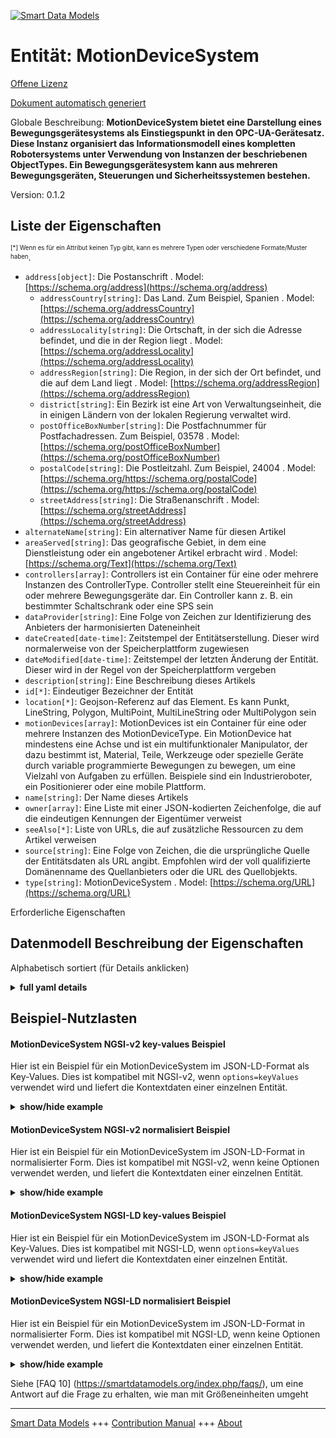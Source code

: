 <!-- 10-Header -->    
[![Smart Data Models](https://smartdatamodels.org/wp-content/uploads/2022/01/SmartDataModels_logo.png "Logo")](https://smartdatamodels.org)    
Entität: MotionDeviceSystem    
===========================<!-- /10-Header -->    
<!-- 15-License -->    
[Offene Lizenz](https://github.com/smart-data-models//dataModel.OPCUA/blob/master/MotionDeviceSystem/LICENSE.md)    
[Dokument automatisch generiert](https://docs.google.com/presentation/d/e/2PACX-1vTs-Ng5dIAwkg91oTTUdt8ua7woBXhPnwavZ0FxgR8BsAI_Ek3C5q97Nd94HS8KhP-r_quD4H0fgyt3/pub?start=false&loop=false&delayms=3000#slide=id.gb715ace035_0_60)    
<!-- /15-License -->    
<!-- 20-Description -->    
Globale Beschreibung: **MotionDeviceSystem bietet eine Darstellung eines Bewegungsgerätesystems als Einstiegspunkt in den OPC-UA-Gerätesatz. Diese Instanz organisiert das Informationsmodell eines kompletten Robotersystems unter Verwendung von Instanzen der beschriebenen ObjectTypes. Ein Bewegungsgerätesystem kann aus mehreren Bewegungsgeräten, Steuerungen und Sicherheitssystemen bestehen.**    
Version: 0.1.2    
<!-- /20-Description -->    
<!-- 30-PropertiesList -->    
## Liste der Eigenschaften    
<sup><sub>[*] Wenn es für ein Attribut keinen Typ gibt, kann es mehrere Typen oder verschiedene Formate/Muster haben</sub></sup>.    
- `address[object]`: Die Postanschrift  . Model: [https://schema.org/address](https://schema.org/address)	- `addressCountry[string]`: Das Land. Zum Beispiel, Spanien  . Model: [https://schema.org/addressCountry](https://schema.org/addressCountry)    
	- `addressLocality[string]`: Die Ortschaft, in der sich die Adresse befindet, und die in der Region liegt  . Model: [https://schema.org/addressLocality](https://schema.org/addressLocality)    
	- `addressRegion[string]`: Die Region, in der sich der Ort befindet, und die auf dem Land liegt  . Model: [https://schema.org/addressRegion](https://schema.org/addressRegion)    
	- `district[string]`: Ein Bezirk ist eine Art von Verwaltungseinheit, die in einigen Ländern von der lokalen Regierung verwaltet wird.      
	- `postOfficeBoxNumber[string]`: Die Postfachnummer für Postfachadressen. Zum Beispiel, 03578  . Model: [https://schema.org/postOfficeBoxNumber](https://schema.org/postOfficeBoxNumber)    
	- `postalCode[string]`: Die Postleitzahl. Zum Beispiel, 24004  . Model: [https://schema.org/https://schema.org/postalCode](https://schema.org/https://schema.org/postalCode)    
	- `streetAddress[string]`: Die Straßenanschrift  . Model: [https://schema.org/streetAddress](https://schema.org/streetAddress)    
- `alternateName[string]`: Ein alternativer Name für diesen Artikel  - `areaServed[string]`: Das geografische Gebiet, in dem eine Dienstleistung oder ein angebotener Artikel erbracht wird  . Model: [https://schema.org/Text](https://schema.org/Text)- `controllers[array]`:  Controllers ist ein Container für eine oder mehrere Instanzen des ControllerType. Controller stellt eine Steuereinheit für ein oder mehrere Bewegungsgeräte dar. Ein Controller kann z. B. ein bestimmter Schaltschrank oder eine SPS sein  - `dataProvider[string]`: Eine Folge von Zeichen zur Identifizierung des Anbieters der harmonisierten Dateneinheit  - `dateCreated[date-time]`: Zeitstempel der Entitätserstellung. Dieser wird normalerweise von der Speicherplattform zugewiesen  - `dateModified[date-time]`: Zeitstempel der letzten Änderung der Entität. Dieser wird in der Regel von der Speicherplattform vergeben  - `description[string]`: Eine Beschreibung dieses Artikels  - `id[*]`: Eindeutiger Bezeichner der Entität  - `location[*]`: Geojson-Referenz auf das Element. Es kann Punkt, LineString, Polygon, MultiPoint, MultiLineString oder MultiPolygon sein  - `motionDevices[array]`: MotionDevices ist ein Container für eine oder mehrere Instanzen des MotionDeviceType. Ein MotionDevice hat mindestens eine Achse und ist ein multifunktionaler Manipulator, der dazu bestimmt ist, Material, Teile, Werkzeuge oder spezielle Geräte durch variable programmierte Bewegungen zu bewegen, um eine Vielzahl von Aufgaben zu erfüllen. Beispiele sind ein Industrieroboter, ein Positionierer oder eine mobile Plattform.  - `name[string]`: Der Name dieses Artikels  - `owner[array]`: Eine Liste mit einer JSON-kodierten Zeichenfolge, die auf die eindeutigen Kennungen der Eigentümer verweist  - `seeAlso[*]`: Liste von URLs, die auf zusätzliche Ressourcen zu dem Artikel verweisen  - `source[string]`: Eine Folge von Zeichen, die die ursprüngliche Quelle der Entitätsdaten als URL angibt. Empfohlen wird der voll qualifizierte Domänenname des Quellanbieters oder die URL des Quellobjekts.  - `type[string]`: MotionDeviceSystem  . Model: [https://schema.org/URL](https://schema.org/URL)<!-- /30-PropertiesList -->    
<!-- 35-RequiredProperties -->    
Erforderliche Eigenschaften    
<!-- /35-RequiredProperties -->    
<!-- 40-RequiredProperties -->    
<!-- /40-RequiredProperties -->    
<!-- 50-DataModelHeader -->    
## Datenmodell Beschreibung der Eigenschaften    
Alphabetisch sortiert (für Details anklicken)    
<!-- /50-DataModelHeader -->    
<!-- 60-ModelYaml -->    
<details><summary><strong>full yaml details</strong></summary>      
```yaml    
MotionDeviceSystem:      
  description: 'MotionDeviceSystem provides a representation of a motion device system as an entry point to the OPC UA device set. This instance organises the information model of a complete robotics system using instances of the described ObjectTypes. A motion device system may consist of multiple motion devices, controllers and safety systems.'      
  properties:      
    address:      
      description: The mailing address      
      properties:      
        addressCountry:      
          description: 'The country. For example, Spain'      
          type: string      
          x-ngsi:      
            model: https://schema.org/addressCountry      
            type: Property      
        addressLocality:      
          description: 'The locality in which the street address is, and which is in the region'      
          type: string      
          x-ngsi:      
            model: https://schema.org/addressLocality      
            type: Property      
        addressRegion:      
          description: 'The region in which the locality is, and which is in the country'      
          type: string      
          x-ngsi:      
            model: https://schema.org/addressRegion      
            type: Property      
        district:      
          description: 'A district is a type of administrative division that, in some countries, is managed by the local government'      
          type: string      
          x-ngsi:      
            type: Property      
        postOfficeBoxNumber:      
          description: 'The post office box number for PO box addresses. For example, 03578'      
          type: string      
          x-ngsi:      
            model: https://schema.org/postOfficeBoxNumber      
            type: Property      
        postalCode:      
          description: 'The postal code. For example, 24004'      
          type: string      
          x-ngsi:      
            model: https://schema.org/https://schema.org/postalCode      
            type: Property      
        streetAddress:      
          description: The street address      
          type: string      
          x-ngsi:      
            model: https://schema.org/streetAddress      
            type: Property      
        streetNr:      
          description: Number identifying a specific property on a public street      
          type: string      
          x-ngsi:      
            type: Property      
      type: object      
      x-ngsi:      
        model: https://schema.org/address      
        type: Property      
    alternateName:      
      description: An alternative name for this item      
      type: string      
      x-ngsi:      
        type: Property      
    areaServed:      
      description: The geographic area where a service or offered item is provided      
      type: string      
      x-ngsi:      
        model: https://schema.org/Text      
        type: Property      
    controllers:      
      description: ' Controllers is a container for one or more instances of the ControllerType. Controller represents a controlling unit of one or more motion devices. A controller can be e.g. a specific control cabinet or a PLC'      
      items:      
        description: A Controller      
        properties:      
          browseName:      
            description: Controller BrowseName      
            type: string      
            x-ngsi:      
              model: https://schema.org/Text      
              type: Property      
          components:      
            description: 'Components is a container for one or more instances of subtypes of ComponentType defined in OPC UA DI. The listed components are installed in the motion device system, e.g. a processing-unit, a power-supply, an IO-board or a drive, and have an electrical interface to the controller'      
            items:      
              description: A component      
              properties:      
                browseName:      
                  description: Component BrowseName      
                  type: string      
                  x-ngsi:      
                    model: https://schema.org/Text      
                    type: Property      
              type: object      
            type: array      
            x-ngsi:      
              type: Property      
          manufacturer:      
            description: The name of the company that manufactured the device      
            type: string      
            x-ngsi:      
              model: https://schema.org/Text      
              type: Property      
          model:      
            description: The name of the product      
            type: string      
            x-ngsi:      
              model: https://schema.org/Text      
              type: Property      
          parameterSet:      
            description: Provides a set of parameters      
            properties:      
              cabinetFanSpeed:      
                description: The speed of the cabinet fan      
                type: number      
                x-ngsi:      
                  model: https://schema.org/Number      
                  type: Property      
              cpuFanSpeed:      
                description: The speed of the CPU fan      
                type: number      
                x-ngsi:      
                  model: https://schema.org/Number      
                  type: Property      
              inputVoltage:      
                description: The input voltage of the controller which can be a configured value. To distinguish between an AC or DC supply the optional property Definition of the base type DataItemType shall be used      
                type: number      
                x-ngsi:      
                  model: https://schema.org/Number      
                  type: Property      
              startUpTime:      
                description: The date and time of the last start-up of the controller      
                format: date-time      
                x-ngsi:      
                  model: https://schema.org/DateTime      
                  type: Property      
              temperature:      
                description: The controller temperature given by a temperature sensor inside of the controller      
                type: number      
                x-ngsi:      
                  model: https://schema.org/Number      
                  type: Property      
              totalEnergyConsumption:      
                description: The total accumulated energy consumed by the motion devices related with this controller instance      
                type: number      
                x-ngsi:      
                  model: https://schema.org/Number      
                  type: Property      
              totalPowerOnTime:      
                description: The total accumulated time the controller was powered on      
                type: string      
                x-ngsi:      
                  model: https://schema.org/Text      
                  type: Property      
              upsState:      
                description: The vendor specific status of an integrated uninterruptible power supply or accumulator system      
                type: string      
                x-ngsi:      
                  model: https://schema.org/Text      
                  type: Property      
            type: object      
            x-ngsi:      
              type: Property      
          productCode:      
            description: A unique combination of numbers and letters used to identify the product. It may be the order information displayed on type shields or in ERP systems      
            type: string      
            x-ngsi:      
              model: https://schema.org/Text      
              type: Property      
          serialNumber:      
            description: A unique production number assigned by the manufacturer of the device. This is often stamped on the outside of the device and may be used for traceability and warranty purposes      
            type: string      
            x-ngsi:      
              model: https://schema.org/Text      
              type: Property      
          software:      
            description: Software is a container for one or more instances of SoftwareType defined in OPC UA DI. Each controller has at least one software installed that is a runtime software or firmware of the controller. NOTE This type of program is usually generated before installation and can only be modified thereafter by the manufacturer      
            items:      
              description: A software      
              properties:      
                browseName:      
                  description: Software BrowseName      
                  type: string      
                  x-ngsi:      
                    model: https://schema.org/Text      
                    type: Property      
              type: object      
            type: array      
            x-ngsi:      
              type: Property      
          taskControls:      
            description: TaskControls is a container for one or more instances of TaskControlType. The task control describes an execution engine that loads and runs task programs. One task runs one task program at the time. The system should instantiate the maximum allowed number of task controls      
            items:      
              description: A TaskControl      
              properties:      
                browseName:      
                  description: TaskControl BrowseName      
                  type: string      
                  x-ngsi:      
                    model: https://schema.org/Text      
                    type: Property      
                componentName:      
                  description: The name of the component      
                  type: string      
                  x-ngsi:      
                    model: https://schema.org/Text      
                    type: Property      
                parameterSet:      
                  description: Provides a set of parameters      
                  properties:      
                    executionMode:      
                      description: How the task control executes the task program      
                      type: number      
                      x-ngsi:      
                        model: https://schema.org/Number      
                        type: Property      
                    taskProgramLoaded:      
                      description: 'TRUE if a task program is loaded in the task control, FALSE otherwise'      
                      type: boolean      
                      x-ngsi:      
                        model: https://schema.org/Boolean      
                        type: Property      
                    taskProgramName:      
                      description: A customer given identifier for the task program      
                      type: string      
                      x-ngsi:      
                        model: https://schema.org/Text      
                        type: Property      
                  type: object      
                  x-ngsi:      
                    type: Property      
              type: object      
            type: array      
            x-ngsi:      
              type: Property      
        type: object      
      type: array      
      x-ngsi:      
        type: Property      
    dataProvider:      
      description: A sequence of characters identifying the provider of the harmonised data entity      
      type: string      
      x-ngsi:      
        type: Property      
    dateCreated:      
      description: Entity creation timestamp. This will usually be allocated by the storage platform      
      format: date-time      
      type: string      
      x-ngsi:      
        type: Property      
    dateModified:      
      description: Timestamp of the last modification of the entity. This will usually be allocated by the storage platform      
      format: date-time      
      type: string      
      x-ngsi:      
        type: Property      
    description:      
      description: A description of this item      
      type: string      
      x-ngsi:      
        type: Property      
    id:      
      anyOf:      
        - description: Identifier format of any NGSI entity      
          maxLength: 256      
          minLength: 1      
          pattern: ^[\w\-\.\{\}\$\+\*\[\]`|~^@!,:\\]+$      
          type: string      
          x-ngsi:      
            type: Property      
        - description: Identifier format of any NGSI entity      
          format: uri      
          type: string      
          x-ngsi:      
            type: Property      
      description: Unique identifier of the entity      
      x-ngsi:      
        type: Property      
    location:      
      description: 'Geojson reference to the item. It can be Point, LineString, Polygon, MultiPoint, MultiLineString or MultiPolygon'      
      oneOf:      
        - description: Geojson reference to the item. Point      
          properties:      
            bbox:      
              items:      
                type: number      
              minItems: 4      
              type: array      
            coordinates:      
              items:      
                type: number      
              minItems: 2      
              type: array      
            type:      
              enum:      
                - Point      
              type: string      
          required:      
            - type      
            - coordinates      
          title: GeoJSON Point      
          type: object      
          x-ngsi:      
            type: GeoProperty      
        - description: Geojson reference to the item. LineString      
          properties:      
            bbox:      
              items:      
                type: number      
              minItems: 4      
              type: array      
            coordinates:      
              items:      
                items:      
                  type: number      
                minItems: 2      
                type: array      
              minItems: 2      
              type: array      
            type:      
              enum:      
                - LineString      
              type: string      
          required:      
            - type      
            - coordinates      
          title: GeoJSON LineString      
          type: object      
          x-ngsi:      
            type: GeoProperty      
        - description: Geojson reference to the item. Polygon      
          properties:      
            bbox:      
              items:      
                type: number      
              minItems: 4      
              type: array      
            coordinates:      
              items:      
                items:      
                  items:      
                    type: number      
                  minItems: 2      
                  type: array      
                minItems: 4      
                type: array      
              type: array      
            type:      
              enum:      
                - Polygon      
              type: string      
          required:      
            - type      
            - coordinates      
          title: GeoJSON Polygon      
          type: object      
          x-ngsi:      
            type: GeoProperty      
        - description: Geojson reference to the item. MultiPoint      
          properties:      
            bbox:      
              items:      
                type: number      
              minItems: 4      
              type: array      
            coordinates:      
              items:      
                items:      
                  type: number      
                minItems: 2      
                type: array      
              type: array      
            type:      
              enum:      
                - MultiPoint      
              type: string      
          required:      
            - type      
            - coordinates      
          title: GeoJSON MultiPoint      
          type: object      
          x-ngsi:      
            type: GeoProperty      
        - description: Geojson reference to the item. MultiLineString      
          properties:      
            bbox:      
              items:      
                type: number      
              minItems: 4      
              type: array      
            coordinates:      
              items:      
                items:      
                  items:      
                    type: number      
                  minItems: 2      
                  type: array      
                minItems: 2      
                type: array      
              type: array      
            type:      
              enum:      
                - MultiLineString      
              type: string      
          required:      
            - type      
            - coordinates      
          title: GeoJSON MultiLineString      
          type: object      
          x-ngsi:      
            type: GeoProperty      
        - description: Geojson reference to the item. MultiLineString      
          properties:      
            bbox:      
              items:      
                type: number      
              minItems: 4      
              type: array      
            coordinates:      
              items:      
                items:      
                  items:      
                    items:      
                      type: number      
                    minItems: 2      
                    type: array      
                  minItems: 4      
                  type: array      
                type: array      
              type: array      
            type:      
              enum:      
                - MultiPolygon      
              type: string      
          required:      
            - type      
            - coordinates      
          title: GeoJSON MultiPolygon      
          type: object      
          x-ngsi:      
            type: GeoProperty      
      x-ngsi:      
        type: GeoProperty      
    motionDevices:      
      description: 'MotionDevices is a container for one or more instances of the MotionDeviceType. A motion device has as least one axis and is a multifunctional manipulator designed to move material, parts, tools or specialized devices through variable programmed motions for the performance of a variety of tasks. Examples are an industrial robot, positioner or mobile platform'      
      items:      
        description: A MotionDevice      
        properties:      
          additionalComponents:      
            description: 'AdditionalComponents is a container for one or more instances of subtypes of ComponentType defined in OPC UA DI. The listed components are installed at the motion device, e.g. an IO-board'      
            items:      
              description: An additional component      
              properties:      
                browseName:      
                  description: AdditionalComponent BrowseName      
                  type: string      
                  x-ngsi:      
                    model: https://schema.org/Text      
                    type: Property      
              type: object      
            type: array      
            x-ngsi:      
              type: Property      
          axes:      
            description: Axes is a container for one or more instances of the AxisType      
            items:      
              description: An axis      
              properties:      
                browseName:      
                  description: Axis BrowseName      
                  type: string      
                  x-ngsi:      
                    model: https://schema.org/Text      
                    type: Property      
                motionProfile:      
                  description: The kind of motion device defined by MotionDeviceCategoryEnumeration based on ISO 8373      
                  enum:      
                    - OTHER      
                    - ROTARY      
                    - ROTARY_ENDLESS      
                    - LINEAR      
                    - LINEAR_ENDLESS      
                  type: string      
                  x-ngsi:      
                    model: https://schema.org/Number      
                    type: Property      
                parameterSet:      
                  description: Provides a set of parameters      
                  properties:      
                    actualAcceleration:      
                      description: The axis acceleration      
                      type: number      
                      x-ngsi:      
                        model: https://schema.org/Number      
                        type: Property      
                    actualPosition:      
                      description: The current position of the axis      
                      type: number      
                      x-ngsi:      
                        model: https://schema.org/Number      
                        type: Property      
                    actualSpeed:      
                      description: The axis speed      
                      type: number      
                      x-ngsi:      
                        model: https://schema.org/Number      
                        type: Property      
                  type: object      
                  x-ngsi:      
                    type: Property      
              type: object      
            type: array      
            x-ngsi:      
              type: Property      
          browseName:      
            description: MotionDevice BrowseName      
            type: string      
            x-ngsi:      
              model: https://schema.org/Text      
              type: Property      
          manufacturer:      
            description: The name of the company that manufactured the device      
            type: string      
            x-ngsi:      
              model: https://schema.org/Text      
              type: Property      
          model:      
            description: The name of the product      
            type: string      
            x-ngsi:      
              model: https://schema.org/Text      
              type: Property      
          motionDeviceCategory:      
            description: The kind of motion device defined by MotionDeviceCategoryEnumeration based on ISO 8373      
            enum:      
              - OTHER      
              - ARTICULATED_ROBOT      
              - SCARA_ROBOT      
              - CARTESIAN_ROBOT      
              - SPHERICAL_ROBOT      
              - PARALLEL_ROBOT      
              - CYLINDRICAL_ROBOT      
            type: string      
            x-ngsi:      
              model: https://schema.org/Number      
              type: Property      
          parameterSet:      
            description: Provides a set of parameters      
            properties:      
              inControl:      
                description: 'The information if the actuators (in most cases a motor) of the motion device are powered up and in control: ''true'''      
                type: boolean      
                x-ngsi:      
                  model: https://schema.org/Boolean      
                  type: Property      
              onPath:      
                description: 'True if the motion device is on or near enough the planned program path such that program execution can continue. If the MotionDevice deviates too much from this path in case of errors or an emergency stop, this value becomes false. If OnPath is false, the motion device needs repositioning to continue program execution'      
                type: boolean      
                x-ngsi:      
                  model: https://schema.org/Boolean      
                  type: Property      
              speedOverride:      
                description: The current speed setting in percent of programmed speed (0 - 100%)      
                type: number      
                x-ngsi:      
                  model: https://schema.org/Number      
                  type: Property      
            type: object      
            x-ngsi:      
              type: Property      
          powerTrains:      
            description: PowerTrains is a container for one or more instances of the PowerTrainType      
            items:      
              description: A powerTrain      
              properties:      
                browseName:      
                  description: PowerTrain BrowseName      
                  type: string      
                  x-ngsi:      
                    model: https://schema.org/Text      
                    type: Property      
                gears:      
                  description: Gears is a container for one or more instances of the GearType      
                  items:      
                    description: A gear      
                    properties:      
                      browseName:      
                        description: Gear BrowseName      
                        type: string      
                        x-ngsi:      
                          model: https://schema.org/Text      
                          type: Property      
                      gearRatio:      
                        description: The transmission ratio of the gear expressed as a fraction as input velocity (motor side) by output velocity (load side)      
                        type: number      
                        x-ngsi:      
                          model: https://schema.org/Number      
                          type: Property      
                      manufacturer:      
                        description: The name of the company that manufactured the device      
                        type: string      
                        x-ngsi:      
                          model: https://schema.org/Text      
                          type: Property      
                      model:      
                        description: The name of the product      
                        type: string      
                        x-ngsi:      
                          model: https://schema.org/Text      
                          type: Property      
                      pitch:      
                        description: The distance covered in millimeters (mm) for linear motion per one revolution of the output side of the driving unit. Pitch is used in combination with GearRatio to describe the overall transmission from input to output of the gear      
                        type: number      
                        x-ngsi:      
                          model: https://schema.org/Number      
                          type: Property      
                      productCode:      
                        description: A unique combination of numbers and letters used to identify the product. It may be the order information displayed on type shields or in ERP systems      
                        type: string      
                        x-ngsi:      
                          model: https://schema.org/Text      
                          type: Property      
                      serialNumber:      
                        description: A unique production number assigned by the manufacturer of the device. This is often stamped on the outside of the device and may be used for traceability and warranty purposes      
                        type: string      
                        x-ngsi:      
                          model: https://schema.org/Text      
                          type: Property      
                    type: object      
                  type: array      
                  x-ngsi:      
                    type: Property      
                motors:      
                  description: Motors is a container for one or more instances of the MotorType      
                  items:      
                    description: A motor      
                    properties:      
                      browseName:      
                        description: Motor BrowseName      
                        type: string      
                        x-ngsi:      
                          model: https://schema.org/Text      
                          type: Property      
                      manufacturer:      
                        description: The name of the company that manufactured the device      
                        type: string      
                        x-ngsi:      
                          model: https://schema.org/Text      
                          type: Property      
                      model:      
                        description: The name of the product      
                        type: string      
                        x-ngsi:      
                          model: https://schema.org/Text      
                          type: Property      
                      parameterSet:      
                        description: Provides a set of parameters      
                        properties:      
                          brakeReleased:      
                            description: TRUE the motor is free to run. FALSE means that the motor shaft is locked by the brake      
                            type: boolean      
                            x-ngsi:      
                              model: https://schema.org/Boolean      
                              type: Property      
                          effectiveLoadRate:      
                            description: A percentage of maximum continuous load      
                            type: number      
                            x-ngsi:      
                              model: https://schema.org/Number      
                              type: Property      
                          motorTemperature:      
                            description: The temperature of the motor      
                            type: number      
                            x-ngsi:      
                              model: https://schema.org/Number      
                              type: Property      
                        type: object      
                        x-ngsi:      
                          type: Property      
                      productCode:      
                        description: A unique combination of numbers and letters used to identify the product. It may be the order information displayed on type shields or in ERP systems      
                        type: string      
                        x-ngsi:      
                          model: https://schema.org/Text      
                          type: Property      
                      serialNumber:      
                        description: A unique production number assigned by the manufacturer of the device. This is often stamped on the outside of the device and may be used for traceability and warranty purposes      
                        type: string      
                        x-ngsi:      
                          model: https://schema.org/Text      
                          type: Property      
                    type: object      
                  type: array      
                  x-ngsi:      
                    type: Property      
              type: object      
            productCode:      
              description: 'Property. Model:''https://schema.org/Text''. A unique combination of numbers and letters used to identify the product. It may be the order information displayed on type shields or in ERP systems.'      
              type: string      
            serialNumber:      
              description: 'Property. Model:''https://schema.org/Text''. A unique production number assigned by the manufacturer of the device. This is often stamped on the outside of the device and may be used for traceability and warranty purposes.'      
              type: string      
            type: array      
            x-ngsi:      
              type: Property      
        safetyStates:      
          description: SafetyStates is a container for one or more instances of the SafetyStatesType      
          items:      
            description: A powerTrain      
            properties:      
              browseName:      
                description: SafetyState BrowseName      
                type: string      
                x-ngsi:      
                  model: https://schema.org/Text      
                  type: Property      
              componentName:      
                description: The name of the component      
                type: string      
                x-ngsi:      
                  model: https://schema.org/Text      
                  type: Property      
              emergencyStopFunctions:      
                description: EmergencyStopFunctions is a container for one or more instances of the EmergencyStopFunctionType. The number and names of emergency stop functions is vendor specific      
                items:      
                  description: A emergencyStopFunction      
                  properties:      
                    active:      
                      description: 'TRUE if this particular emergency stop function is active, e.g. that the emergency stop button is pressed, FALSE otherwise'      
                      type: boolean      
                      x-ngsi:      
                        model: https://schema.org/Boolean      
                        type: Property      
                    browseName:      
                      description: EmergencyStopFunction BrowseName      
                      type: string      
                      x-ngsi:      
                        model: https://schema.org/Text      
                        type: Property      
                    name:      
                      description: Manufacturer-specific protective stop function identifier within the safety system      
                      type: string      
                      x-ngsi:      
                        model: https://schema.org/Text      
                        type: Property      
                  type: object      
                type: array      
                x-ngsi:      
                  type: Property      
              parameterSet:      
                description: Provides a set of parameters      
                properties:      
                  EmergencyStop:      
                    description: 'TRUE if one or more of the emergency stop functions in the robot system are active, FALSE otherwise. If the EmergencyStopFunctions object is provided, then the value of this variable is TRUE if one or more of the listed emergency stop functions are active'      
                    type: boolean      
                    x-ngsi:      
                      model: https://schema.org/Boolean      
                      type: Property      
                  operationalMode:      
                    description: 'The current operational mode. Allowed values are described in OperationalModeEnumeration, see ISO 10218-1:2011'      
                    enum:      
                      - OTHER      
                      - MANUAL_REDUCED_SPEED      
                      - MANUAL_HIGH_SPEED      
                      - AUTOMATIC      
                      - AUTOMATIC_EXTERNAL      
                    type: number      
                    x-ngsi:      
                      model: https://schema.org/Number      
                      type: Property      
                  protectiveStop:      
                    description: 'TRUE if one or more of the enabled protective stop functions in the system are active, FALSE otherwise. If the ProtectiveStopFunctions object is provided, then the value of this variable is TRUE if one or more of the listed protective stop functions are enabled and active'      
                    type: boolean      
                    x-ngsi:      
                      model: https://schema.org/Boolean      
                      type: Property      
                type: object      
                x-ngsi:      
                  type: Property      
              protectiveStopFunctions:      
                description: ProtectiveStopFunctions is a container for one or more instances of the ProtectiveStopFunctionType. The number and names of protective stop functions is vendor specific      
                items:      
                  description: A protectiveStopFunction      
                  properties:      
                    active:      
                      description: 'TRUE if this particular protective stop function is active, e.g. that a stop is initiated, FALSE otherwise. If Enabled is FALSE then Active shall be FALSE'      
                      type: boolean      
                      x-ngsi:      
                        model: https://schema.org/Boolean      
                        type: Property      
                    browseName:      
                      description: ProtectiveStopFunction BrowseName      
                      type: string      
                      x-ngsi:      
                        model: https://schema.org/Text      
                        type: Property      
                    enabled:      
                      description: 'TRUE if this protective stop function is currently supervising the system, FALSE otherwise. A protective stop function may or may not be enabled at all times, e.g. the protective stop function of the safety doors are typically enabled in automatic operational mode and disabled in manual mode. On the other hand for example, the protective stop function of the teach pendant enabling device is enabled in manual modes and disabled in automatic modes'      
                      type: boolean      
                      x-ngsi:      
                        model: https://schema.org/Boolean      
                        type: Property      
                    name:      
                      description: Manufacturer-specific protective stop function identifier within the safety system      
                      type: string      
                      x-ngsi:      
                        model: https://schema.org/Text      
                        type: Property      
                  type: object      
                type: array      
                x-ngsi:      
                  type: Property      
            type: object      
          type: array      
          x-ngsi:      
            type: Property      
        type: object      
      type: array      
      x-ngsi:      
        type: Property      
    name:      
      description: The name of this item      
      type: string      
      x-ngsi:      
        type: Property      
    owner:      
      description: A List containing a JSON encoded sequence of characters referencing the unique Ids of the owner(s)      
      items:      
        anyOf:      
          - description: Identifier format of any NGSI entity      
            maxLength: 256      
            minLength: 1      
            pattern: ^[\w\-\.\{\}\$\+\*\[\]`|~^@!,:\\]+$      
            type: string      
            x-ngsi:      
              type: Property      
          - description: Identifier format of any NGSI entity      
            format: uri      
            type: string      
            x-ngsi:      
              type: Property      
        description: Unique identifier of the entity      
        x-ngsi:      
          type: Property      
      type: array      
      x-ngsi:      
        type: Property      
    seeAlso:      
      description: list of uri pointing to additional resources about the item      
      oneOf:      
        - items:      
            format: uri      
            type: string      
          minItems: 1      
          type: array      
        - format: uri      
          type: string      
      x-ngsi:      
        type: Property      
    source:      
      description: 'A sequence of characters giving the original source of the entity data as a URL. Recommended to be the fully qualified domain name of the source provider, or the URL to the source object'      
      type: string      
      x-ngsi:      
        type: Property      
    type:      
      description: MotionDeviceSystem      
      enum:      
        - MotionDeviceSystem      
      type: string      
      x-ngsi:      
        model: https://schema.org/URL      
        type: Property      
  required: []      
  type: object      
  x-derived-from: ""      
  x-disclaimer: 'Redistribution and use in source and binary forms, with or without modification, are permitted  provided that the license conditions are met. Copyleft (c) 2022 Contributors to Smart Data Models Program'      
  x-license-url: https://github.com/smart-data-models/dataModel.OPCUA/blob/master/MotionDeviceSystem/LICENSE.md      
  x-model-schema: https://smart-data-models.github.io/dataModel.MotionDeviceSystem/MotionDeviceSysten/schema.json      
  x-model-tags: ""      
  x-version: 0.1.2      
```    
</details>      
<!-- /60-ModelYaml -->    
<!-- 70-MiddleNotes -->    
<!-- /70-MiddleNotes -->    
<!-- 80-Examples -->    
## Beispiel-Nutzlasten    
#### MotionDeviceSystem NGSI-v2 key-values Beispiel    
Hier ist ein Beispiel für ein MotionDeviceSystem im JSON-LD-Format als Key-Values. Dies ist kompatibel mit NGSI-v2, wenn `options=keyValues` verwendet wird und liefert die Kontextdaten einer einzelnen Entität.    
<details><summary><strong>show/hide example</strong></summary>      
```json  
{  
  "id": "MotionDeviceSystem",  
  "type": "MotionDeviceSystem",  
  "controllers": [  
    {  
      "browseName": "Controller",  
      "components": [  
        {  
          "browseName": "Component"  
        }  
      ],  
      "manufacturer": "Engineering Ingegneria Informatica",  
      "model": "Model",  
      "parameterSet": {  
        "cpuFanSpeed": 1600.0,  
        "cabinetFanSpeed": 2000.5,  
        "inputVoltage": 2500.0,  
        "startUpTime": "2020-10-19T07:36:06.713Z",  
        "temperature": 50.0,  
        "totalEnergyConsumption": 170.1,  
        "totalPowerOnTime": "",  
        "upsState": "alive"  
      },  
      "productCode": "MP695ENG004",  
      "serialNumber": "ENG-004",  
      "software": [  
        {  
          "browseName": "Software"  
        }  
      ],  
      "taskControls": [  
        {  
          "browseName": "TaskControl",  
          "componentName": "TaskControl",  
          "parameterSet": {  
            "taskProgramName": "TaskProg",  
            "taskProgramLoaded": true,  
            "executionMode": 0  
          }  
        }  
      ]  
    }  
  ],  
  "motionDevices": [  
    {  
      "browseName": "MotionDevice",  
      "additionalComponents": [  
        {  
          "browseName": "AdditionalComponent"  
        }  
      ],  
      "axes": [  
        {  
          "browseName": "AxisX",  
          "motionProfile": "OTHER",  
          "parameterSet": {  
            "actualPosition": 1.0,  
            "actualSpeed": 2.5,  
            "actualAcceleration": 3.0  
          }  
        },  
        {  
          "browseName": "AxisY",  
          "motionProfile": "LINEAR",  
          "parameterSet": {  
            "actualPosition": 1.0,  
            "actualSpeed": 2.5,  
            "actualAcceleration": 3.0  
          }  
        }  
      ],  
      "manufacturer": "Engineering Ingegneria Informatica",  
      "model": "Model",  
      "motionDeviceCategory": "OTHER",  
      "powerTrains": [  
        {  
          "browseName": "PowerTrain",  
          "gears": [  
            {  
              "browseName": "Gear",  
              "gearRatio": 0.5,  
              "manufacturer": "Engineering Ingegneria Informatica",  
              "model": "Model",  
              "pitch": 1.0,  
              "productCode": "MP695ENG003",  
              "serialNumber": "ENG-003"  
            }  
          ],  
          "motors": [  
            {  
              "browseName": "Motor",  
              "manufacturer": "Engineering Ingegneria Informatica",  
              "model": "Model",  
              "parameterSet": {  
                "brakeReleased": true,  
                "effectiveLoadRate": 0,  
                "motorTemperature": 75  
              },  
              "productCode": "MP695ENG002",  
              "serialNumber": "ENG-002"  
            }  
          ]  
        }  
      ]  
    }  
  ],  
  "safetyStates": [  
    {  
      "browseName": "SafetyState",  
      "emergencyStopFunctions": [  
        {  
          "browseName": "EmergencyStopFunction",  
          "active": true,  
          "name": "emergencyStop"  
        }  
      ],  
      "parameterSet": {  
        "emergencyStop": true,  
        "operationalMode": "AUTOMATIC",  
        "protectiveStop": true  
      },  
      "protectiveStopFunctions": [  
        {  
          "browseName": "ProtectiveStopFunction",  
          "active": true,  
          "enabled": true,  
          "name": "protectiveStop"  
        }  
      ]  
    }  
  ]  
}  
```  
</details>    
#### MotionDeviceSystem NGSI-v2 normalisiert Beispiel    
Hier ist ein Beispiel für ein MotionDeviceSystem im JSON-LD-Format in normalisierter Form. Dies ist kompatibel mit NGSI-v2, wenn keine Optionen verwendet werden, und liefert die Kontextdaten einer einzelnen Entität.    
<details><summary><strong>show/hide example</strong></summary>      
```json  
{  
  "id": "MotionDeviceSystem",  
  "type": "MotionDeviceSystem",  
  "controllers": {  
    "type": "StructuredValue",  
    "value": [  
      {  
        "browseName": "Controller",  
        "components": [  
          {  
            "browseName": "Component"  
          }  
        ],  
        "manufacturer": "Engineering Ingegneria Informatica",  
        "model": "Model",  
        "parameterSet": {  
          "cpuFanSpeed": 1600.0,  
          "cabinetFanSpeed": 2000.5,  
          "inputVoltage": 2500.0,  
          "startUpTime": "2020-10-19T07:36:06.713Z",  
          "temperature": 50.0,  
          "totalEnergyConsumption": 170.1,  
          "totalPowerOnTime": "",  
          "upsState": "alive"  
        },  
        "productCode": "MP695ENG004",  
        "serialNumber": "ENG-004",  
        "software": [  
          {  
            "browseName": "Software"  
          }  
        ],  
        "taskControls": [  
          {  
            "browseName": "TaskControl",  
            "componentName": "TaskControl",  
            "parameterSet": {  
              "taskProgramName": "TaskProg",  
              "taskProgramLoaded": true,  
              "executionMode": 0  
            }  
          }  
        ]  
      }  
    ]  
  },  
  "motionDevices": {  
    "type": "StructuredValue",  
    "value": [  
      {  
        "browseName": "MotionDevice",  
        "additionalComponents": [  
          {  
            "browseName": "AdditionalComponent"  
          }  
        ],  
        "axes": [  
          {  
            "browseName": "AxisX",  
            "motionProfile": "OTHER",  
            "parameterSet": {  
              "actualPosition": 1.0,  
              "actualSpeed": 2.5,  
              "actualAcceleration": 3.0  
            }  
          },  
          {  
            "browseName": "AxisY",  
            "motionProfile": "LINEAR",  
            "parameterSet": {  
              "actualPosition": 1.5,  
              "actualSpeed": 2.0,  
              "actualAcceleration": 3.0  
            }  
          }  
        ],  
        "manufacturer": "Engineering Ingegneria Informatica",  
        "model": "Model",  
        "motionDeviceCategory": "OTHER",  
        "powerTrains": [  
          {  
            "browseName": "PowerTrain",  
            "gears": [  
              {  
                "browseName": "Gear",  
                "gearRatio": 0.5,  
                "manufacturer": "Engineering Ingegneria Informatica",  
                "model": "Model",  
                "pitch": 1.0,  
                "productCode": "MP695ENG003",  
                "serialNumber": "ENG-003"  
              }  
            ],  
            "motors": [  
              {  
                "browseName": "Motor",  
                "manufacturer": "Engineering Ingegneria Informatica",  
                "model": "Model",  
                "parameterSet": {  
                  "brakeReleased": true,  
                  "effectiveLoadRate": 0,  
                  "motorTemperature": 75  
                },  
                "productCode": "MP695ENG002",  
                "serialNumber": "ENG-002"  
              }  
            ]  
          }  
        ]  
      }  
    ]  
  },  
  "safetyStates": {  
    "type": "StructuredValue",  
    "value": [  
      {  
        "browseName": "SafetyState",  
        "emergencyStopFunctions": [  
          {  
            "browseName": "EmergencyStopFunction",  
            "active": true,  
            "name": "emergencyStop"  
          }  
        ],  
        "parameterSet": {  
          "emergencyStop": true,  
          "operationalMode": "AUTOMATIC",  
          "protectiveStop": true  
        },  
        "protectiveStopFunctions": [  
          {  
            "browseName": "ProtectiveStopFunction",  
            "active": true,  
            "enabled": true,  
            "name": "protectiveStop"  
          }  
        ]  
      }  
    ]  
  }  
}  
```  
</details>    
#### MotionDeviceSystem NGSI-LD key-values Beispiel    
Hier ist ein Beispiel für ein MotionDeviceSystem im JSON-LD-Format als Key-Values. Dies ist kompatibel mit NGSI-LD, wenn `options=keyValues` verwendet wird und liefert die Kontextdaten einer einzelnen Entität.    
<details><summary><strong>show/hide example</strong></summary>      
```json  
{  
  "id": "urn:ngsi-ld:MotionDeviceSystem:MotionDeviceSystem",  
  "type": "MotionDeviceSystem",  
  "controllers": [  
    {  
      "browseName": "uri:ngsi-ld:Controller",  
      "components": [  
        {  
          "browseName": "uri:ngsi-ld:Component"  
        }  
      ],  
      "manufacturer": "Engineering Ingegneria Informatica",  
      "model": "Model",  
      "parameterSet": {  
        "cpuFanSpeed": 1600.0,  
        "cabinetFanSpeed": 2000.5,  
        "inputVoltage": 2500.0,  
        "startUpTime": "2020-10-19T07:36:06.713Z",  
        "temperature": 50.0,  
        "totalEnergyConsumption": 170.1,  
        "totalPowerOnTime": "",  
        "upsState": "alive"  
      },  
      "productCode": "MP695ENG004",  
      "serialNumber": "ENG-004",  
      "software": [  
        {  
          "browseName": "uri:ngsi-ld:Software"  
        }  
      ],  
      "taskControls": [  
        {  
          "browseName": "uri:ngsi-ld:TaskControl",  
          "componentName": "TaskControl",  
          "parameterSet": {  
            "taskProgramName": "TaskProg",  
            "taskProgramLoaded": true,  
            "executionMode": 0  
          }  
        }  
      ]  
    }  
  ],  
  "motionDevices": [  
    {  
      "browseName": "uri:ngsi-ld:MotionDevice",  
      "additionalComponents": [  
        {  
          "browseName": "uri:ngsi-ld:AdditionalComponent"  
        }  
      ],  
      "axes": [  
        {  
          "browseName": "uri:ngsi-ld:AxisX",  
          "motionProfile": "OTHER",  
          "parameterSet": {  
            "actualPosition": 1.0,  
            "actualSpeed": 2.5,  
            "actualAcceleration": 3.0  
          }  
        },  
        {  
          "browseName": "uri:ngsi-ld:AxisY",  
          "motionProfile": "LINEAR",  
          "parameterSet": {  
            "actualPosition": 1.0,  
            "actualSpeed": 2.5,  
            "actualAcceleration": 3.0  
          }  
        }  
      ],  
      "manufacturer": "Engineering Ingegneria Informatica",  
      "model": "Model",  
      "motionDeviceCategory": "OTHER",  
      "powerTrains": [  
        {  
          "browseName": "uri:ngsi-ld:PowerTrain",  
          "gears": [  
            {  
              "browseName": "uri:ngsi-ld:Gear",  
              "gearRatio": 0.5,  
              "manufacturer": "Engineering Ingegneria Informatica",  
              "model": "Model",  
              "pitch": 1.0,  
              "productCode": "MP695ENG003",  
              "serialNumber": "ENG-003"  
            }  
          ],  
          "motors": [  
            {  
              "browseName": "uri:ngsi-ld:Motor",  
              "manufacturer": "Engineering Ingegneria Informatica",  
              "model": "Model",  
              "parameterSet": {  
                "brakeReleased": true,  
                "effectiveLoadRate": 0,  
                "motorTemperature": 75  
              },  
              "productCode": "MP695ENG002",  
              "serialNumber": "ENG-002"  
            }  
          ]  
        }  
      ]  
    }  
  ],  
  "safetyStates": [  
    {  
      "browseName": "uri:ngsi-ld:SafetyState",  
      "emergencyStopFunctions": [  
        {  
          "browseName": "uri:ngsi-ld:EmergencyStopFunction",  
          "active": true,  
          "name": "emergencyStop"  
        }  
      ],  
      "parameterSet": {  
        "emergencyStop": true,  
        "operationalMode": "AUTOMATIC",  
        "protectiveStop": true  
      },  
      "protectiveStopFunctions": [  
        {  
          "browseName": "uri:ngsi-ld:ProtectiveStopFunction",  
          "active": true,  
          "enabled": true,  
          "name": "protectiveStop"  
        }  
      ]  
    }  
  ],  
  "@context": [  
    "https://smart-data-models.github.io/data-models/context.jsonld",  
    "https://raw.githubusercontent.com/smart-data-models/dataModel.OPCUA/master/context.jsonld"  
  ]  
}  
```  
</details>    
#### MotionDeviceSystem NGSI-LD normalisiert Beispiel    
Hier ist ein Beispiel für ein MotionDeviceSystem im JSON-LD-Format in normalisierter Form. Dies ist kompatibel mit NGSI-LD, wenn keine Optionen verwendet werden, und liefert die Kontextdaten einer einzelnen Entität.    
<details><summary><strong>show/hide example</strong></summary>      
```json  
{  
    "id": "urn:ngsi-ld:MotionDeviceSystem",  
    "type": "MotionDeviceSystem",  
    "controllers": [  
        {  
            "browseName": {  
                "type": "Property",  
                "value": "uri:ngsi-ld:Controller"  
            },  
            "components": [  
                {  
                    "browseName": {  
                        "type": "Property",  
                        "value": "uri:ngsi-ld:Component"  
                    }  
                }  
            ],  
            "manufacturer": {  
                "type": "Property",  
                "value": "Engineering Ingegneria Informatica"  
            },  
            "model": {  
                "type": "Property",  
                "value": "Model"  
            },  
            "parameterSet": {  
                "type": "Property",  
                "value": {  
                    "cpuFanSpeed": 1600.0,  
                    "cabinetFanSpeed": 2000.5,  
                    "inputVoltage": 2500.0,  
                    "startUpTime": "2020-10-19T07:36:06.713Z",  
                    "temperature": 50.0,  
                    "totalEnergyConsumption": 170.1,  
                    "totalPowerOnTime": "",  
                    "upsState": "alive"  
                }  
            },  
            "productCode": {  
                "type": "Property",  
                "value": "MP695ENG004"  
            },  
            "serialNumber": {  
                "type": "Property",  
                "value": "ENG-004"  
            },  
            "software": [  
                {  
                    "browseName": {  
                        "type": "Property",  
                        "value": "uri:ngsi-ld:Software"  
                    }  
                }  
            ],  
            "taskControls": [  
                {  
                    "browseName": {  
                        "type": "Property",  
                        "value": "uri:ngsi-ld:TaskControl"  
                    },  
                    "componentName": {  
                        "type": "Property",  
                        "value": "TaskControl"  
                    },  
                    "parameterSet": {  
                        "type": "Property",  
                        "value": {  
                            "taskProgramName": "TaskProg",  
                            "taskProgramLoaded": true,  
                            "executionMode": 0  
                        }  
                    }  
                }  
            ]  
        }  
    ],  
    "motionDevices": [  
        {  
            "browseName": {  
                "type": "Property",  
                "value": "uri:ngsi-ld:MotionDevice"  
            },  
            "additionalComponents": [  
                {  
                    "browseName": {  
                        "type": "Property",  
                        "value": "uri:ngsi-ld:AdditionalComponent"  
                    }  
                }  
            ],  
            "axes": [  
                {  
                    "browseName": {  
                        "type": "Property",  
                        "value": "uri:ngsi-ld:AxisX"  
                    },  
                    "motionProfile": {  
                        "type": "Property",  
                        "value": "OTHER"  
                    },  
                    "parameterSet": {  
                        "type": "Property",  
                        "value": {  
                            "actualPosition": 1.0,  
                            "actualSpeed": 2.5,  
                            "actualAcceleration": 3.0  
                        }  
                    }  
                },  
                {  
                    "browseName": {  
                        "type": "Property",  
                        "value": "uri:ngsi-ld:AxisY"  
                    },  
                    "motionProfile": {  
                        "type": "Property",  
                        "value": "LINEAR"  
                    },  
                    "parameterSet": {  
                        "type": "Property",  
                        "value": {  
                            "actualPosition": 1.5,  
                            "actualSpeed": 2.0,  
                            "actualAcceleration": 3.0  
                        }  
                    }  
                }  
            ],  
            "manufacturer": {  
                "type": "Property",  
                "value": "Engineering Ingegneria Informatica"  
            },  
            "model": {  
                "type": "Property",  
                "value": "Model"  
            },  
            "motionDeviceCategory": {  
                "type": "Property",  
                "value": "OTHER"  
            },  
            "powerTrains": [  
                {  
                    "browseName": {  
                        "type": "Property",  
                        "value": "uri:ngsi-ld:PowerTrain"  
                    },  
                    "gears": [  
                        {  
                            "browseName": {  
                                "type": "Property",  
                                "value": "uri:ngsi-ld:Gear"  
                            },  
                            "gearRatio": {  
                                "type": "Property",  
                                "value": 0.5  
                            },  
                            "manufacturer": {  
                                "type": "Property",  
                                "value": "Engineering Ingegneria Informatica"  
                            },  
                            "model": {  
                                "type": "Property",  
                                "value": "Model"  
                            },  
                            "pitch": {  
                                "type": "Property",  
                                "value": 1.0  
                            },  
                            "productCode": {  
                                "type": "Property",  
                                "value": "MP695ENG003"  
                            },  
                            "serialNumber": {  
                                "type": "Property",  
                                "value": "ENG-003"  
                            }  
                        }  
                    ],  
                    "motors": [  
                        {  
                            "browseName": {  
                                "type": "Property",  
                                "value": "uri:ngsi-ld:Motor"  
                            },  
                            "manufacturer": {  
                                "type": "Property",  
                                "value": "Engineering Ingegneria Informatica"  
                            },  
                            "model": {  
                                "type": "Property",  
                                "value": "Model"  
                            },  
                            "parameterSet": {  
                                "type": "Property",  
                                "value": {  
                                    "brakeReleased": true,  
                                    "effectiveLoadRate": 0,  
                                    "motorTemperature": 75  
                                }  
                            },  
                            "productCode": {  
                                "type": "Property",  
                                "value": "MP695ENG002"  
                            },  
                            "serialNumber": {  
                                "type": "Property",  
                                "value": "ENG-002"  
                            }  
                        }  
                    ]  
                }  
            ]  
        }  
    ],  
    "safetyStates": [  
        {  
            "browseName": {  
                "type": "Property",  
                "value": "uri:ngsi-ld:SafetyState"  
            },  
            "emergencyStopFunctions": [  
                {  
                    "browseName": {  
                        "type": "Property",  
                        "value": "uri:ngsi-ld:EmergencyStopFunction"  
                    },  
                    "active": {  
                        "type": "Property",  
                        "value": true  
                    },  
                    "name": {  
                        "type": "Property",  
                        "value": "emergencyStop"  
                    }  
                }  
            ],  
            "parameterSet": {  
                "type": "Property",  
                "value": {  
                    "emergencyStop": true,  
                    "operationalMode": "AUTOMATIC",  
                    "protectiveStop": true  
                }  
            },  
            "protectiveStopFunctions": [  
                {  
                    "browseName": {  
                        "type": "Property",  
                        "value": "uri:ngsi-ld:ProtectiveStopFunction"  
                    },  
                    "active": {  
                        "type": "Property",  
                        "value": true  
                    },  
                    "enabled": {  
                        "type": "Property",  
                        "value": true  
                    },  
                    "name": {  
                        "type": "Property",  
                        "value": "protectiveStop"  
                    }  
                }  
            ]  
        }  
    ],  
    "@context": [  
        "https://smart-data-models.github.io/data-models/context.jsonld",  
        "https://raw.githubusercontent.com/smart-data-models/dataModel.OPCUA/master/context.jsonld"  
    ]  
}  
```  
</details><!-- /80-Examples -->    
<!-- 90-FooterNotes -->    
<!-- /90-FooterNotes -->    
<!-- 95-Units -->    
Siehe [FAQ 10] (https://smartdatamodels.org/index.php/faqs/), um eine Antwort auf die Frage zu erhalten, wie man mit Größeneinheiten umgeht    
<!-- /95-Units -->    
<!-- 97-LastFooter -->    
---    
[Smart Data Models](https://smartdatamodels.org) +++ [Contribution Manual](https://bit.ly/contribution_manual) +++ [About](https://bit.ly/Introduction_SDM)<!-- /97-LastFooter -->    
